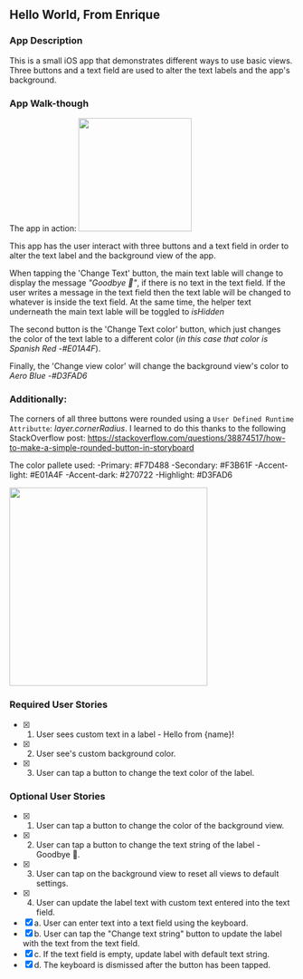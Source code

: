 ## Hello World, From Enrique

### App Description
This is a small iOS app that demonstrates different ways to use basic views. Three buttons and a text field are used to alter the text labels and the app's background. 

### App Walk-though
The app in action: 
<img src="http://g.recordit.co/s9KU87WmcD.gif" width=200><br>

This app has the user interact with three buttons and a text field in order to alter the text label and the background view of the app. 

When tapping the 'Change Text' button, the main text lable will change to display the message *"Goodbye 👋"*, if there is no text in the text field. If the user writes a message in the text field then the text lable will be changed to whatever is inside the text field. At the same time, the helper text underneath the main text lable will be toggled to *isHidden*

The second button is the 'Change Text color' button, which just changes the color of the text lable to a different color (*in this case that color is Spanish Red -#E01A4F*). 

Finally, the 'Change view color' will change the background view's color to *Aero Blue -#D3FAD6*

### Additionally: 
The corners of all three buttons were rounded using a `User Defined Runtime Attributte`: *layer.cornerRadius*. I learned to do this thanks to the following StackOverflow post: 
https://stackoverflow.com/questions/38874517/how-to-make-a-simple-rounded-button-in-storyboard

The color pallete used: 
  -Primary: #F7D488
  -Secondary: #F3B61F
  -Accent-light: #E01A4F
  -Accent-dark: #270722
  -Highlight: #D3FAD6

<img src="http://g.recordit.co/RLdiOFrhfg.gif" width=350><br>


### Required User Stories
- [x] 1. User sees custom text in a label - Hello from {name}!
- [x] 2. User see's custom background color.
- [x] 3. User can tap a button to change the text color of the label.

### Optional User Stories
- [x] 1. User can tap a button to change the color of the background view.
- [x] 2. User can tap a button to change the text string of the label - Goodbye 👋.
- [x] 3. User can tap on the background view to reset all views to default settings.
- [x] 4. User can update the label text with custom text entered into the text field.
- [x] a. User can enter text into a text field using the keyboard.
- [x] b. User can tap the "Change text string" button to update the label with the text from the text field.
- [x] c. If the text field is empty, update label with default text string.
- [x] d. The keyboard is dismissed after the button has been tapped.
